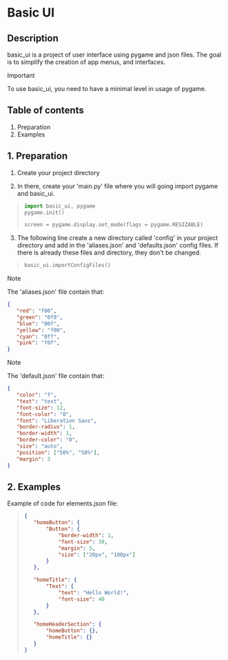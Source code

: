 # Basic UI
## Description

basic_ui is a project of user interface using pygame and json files. The goal is to simplify the creation of app menus, and interfaces.

> [!IMPORTANT]
> To use basic_ui, you need to have a minimal level in usage of pygame.

## Table of contents

1. Preparation
2. Examples

## 1. Preparation

1. Create your project directory

2. In there, create your 'main.py' file where you will going import pygame and basic_ui.
>```python
>import basic_ui, pygame
>pygame.init()
>
>screen = pygame.display.set_mode(flags = pygame.RESIZABLE)
>```

3. The following line create a new directory called 'config' in your project directory and add in the 'aliases.json' and 'defaults.json' config files. If there is already these files and directory, they don't be changed.
>```python
>basic_ui.importConfigFiles()
>```

> [!NOTE]
>The 'aliases.json' file contain that:
>```json
>{
>    "red": "f00",
>    "green": "0f0",
>    "blue": "00f",
>    "yellow": "f00",
>    "cyan": "0ff",
>    "pink": "f0f",
>}
>```

> [!NOTE]
>The 'default.json' file contain that:
>```json
>{
>    "color": "f",
>    "text": "text",
>    "font-size": 12,
>    "font-color": "0",
>    "font": "Liberation Sans",
>    "border-radius": 1,
>    "border-width": 1,
>    "border-color": "0",
>    "size": "auto",
>    "position": ["50%", "50%"],
>    "margin": 3
>}
>```

## 2. Examples

Example of code for elements.json file:
> ```json
> {
>    "homeButton": {
>        "Button": {
>            "border-width": 1,
>            "font-size": 30,
>            "margin": 5,
>            "size": ["20px", "100px"]
>        }
>    },
>
>    "homeTitle": {
>        "Text": {
>            "text": "Hello World!",
>            "font-size": 40
>        }
>    },
>
>    "homeHeaderSection": {
>        "homeButton": {},
>        "homeTitle": {}
>    }
> }
> ```